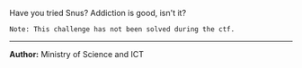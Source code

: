 Have you tried Snus? Addiction is good, isn't it?

```
Note: This challenge has not been solved during the ctf.
```

---
**Author:** Ministry of Science and ICT